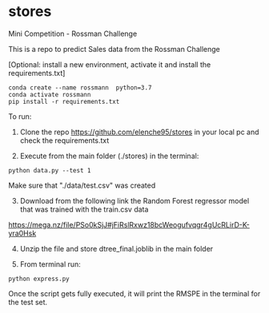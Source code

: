 # stores

Mini Competition - Rossman Challenge

This is a repo to predict Sales data from the Rossman Challenge


[Optional: install a new environment, activate it and install the requirements.txt]

```
conda create --name rossmann  python=3.7
conda activate rossmann
pip install -r requirements.txt
```

To run:

1. Clone the repo https://github.com/elenche95/stores in your local pc and check the requirements.txt

2. Execute from the main folder (./stores) in the terminal: 

```
python data.py --test 1
```

Make sure that "./data/test.csv" was created

3. Download from the following link the Random Forest regressor model that was trained with the train.csv data

https://mega.nz/file/PSo0kSjJ#jFiRslRxwz18bcWeogufvqgr4gUcRLirD-K-yra0Hsk 

4. Unzip the file and store dtree_final.joblib in the main folder

5. From terminal run:  

```
python express.py
```

Once the script gets fully executed, it will print the RMSPE in the terminal for the test set.
